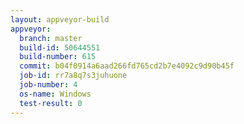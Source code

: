 ```yaml
---
layout: appveyor-build
appveyor:
  branch: master
  build-id: 50644551
  build-number: 615
  commit: b04f0914a6aad266fd765cd2b7e4092c9d90b45f
  job-id: rr7a8q7s3juhuone
  job-number: 4
  os-name: Windows
  test-result: 0
---
```

